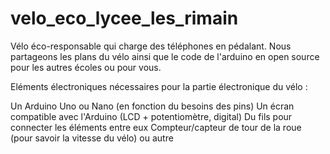 # velo_eco_lycee_les_rimain
Vélo éco-responsable qui charge des téléphones en pédalant. Nous partageons les plans du vélo ainsi que le code de l'arduino en open source pour les autres écoles ou pour vous. 

Eléments électroniques nécessaires pour la partie électronique du vélo :
    
Un Arduino Uno ou Nano (en fonction du besoins des pins)
Un écran compatible avec l'Arduino (LCD + potentiomètre, digital)
Du fils pour connecter les éléments entre eux
Compteur/capteur de tour de la roue (pour savoir la vitesse du vélo) ou autre

